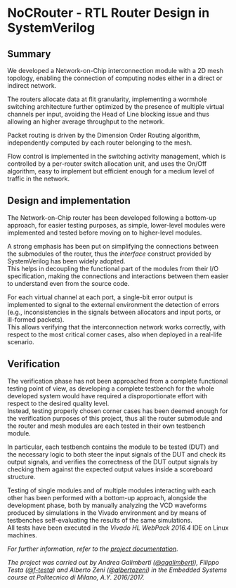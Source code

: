 # NoCRouter - RTL Router Design in SystemVerilog

## Summary
We developed a Network-on-Chip interconnection module with a 2D mesh topology, enabling the connection of computing nodes either in a direct or indirect network.

The routers allocate data at flit granularity, implementing a wormhole switching architecture further optimized by the presence of multiple virtual channels per input, avoiding the Head of Line blocking issue and thus allowing an higher average throughput to the network.

Packet routing is driven by the Dimension Order Routing algorithm, independently computed by each router belonging to the mesh.

Flow control is implemented in the switching activity management, which is controlled by a per-router switch allocation unit, and uses the On/Off algorithm, easy to implement but efficient enough for a medium level of traffic in the network.

## Design and implementation

The Network-on-Chip router has been developed following a bottom-up approach, for easier testing purposes, as simple, lower-level modules were implemented and tested before moving on to higher-level modules.

A strong emphasis has been put on simplifying the connections between the submodules of the router, thus the *interface* construct provided by SystemVerilog has been widely adopted.  
This helps in decoupling the functional part of the modules from their I/O specification, making the connections and interactions between them easier to understand even from the source code.

For each virtual channel at each port, a single-bit error output is implemented to signal to the external environment the detection of errors (e.g., inconsistencies in the signals between allocators and input ports, or ill-formed packets).  
This allows verifying that the interconnection network works correctly, with respect to the most critical corner cases, also when deployed in a real-life scenario.

## Verification

The verification phase has not been approached from a complete functional testing point of view, as developing a complete testbench for the whole developed system would have required a disproportionate effort with respect to the desired quality level.  
Instead, testing properly chosen corner cases has been deemed enough for the verification purposes of this project, thus all the router submodule and the router and mesh modules are each tested in their own testbench module.

In particular, each testbench contains the module to be tested (DUT) and the necessary logic to both steer the input signals of the DUT and check its output signals, and verifies the correctness of the DUT output signals by checking them against the expected output values inside a scoreboard structure.

Testing of single modules and of multiple modules interacting with each other has been performed with a bottom-up approach, alongside the development phase, both by manually analyzing the VCD waveforms produced by simulations in the Vivado environment and by means of testbenches self-evaluating the results of the same simulations.  
All tests have been executed in the *Vivado HL WebPack 2016.4* IDE on Linux machines.

*For further information, refer to the [project documentation](https://github.com/agalimberti/NoCRouter/raw/dev/doc/Project%20Documentation.pdf)*.

*The project was carried out by Andrea Galimberti ([@agalimberti](https://github.com/agalimberti)), Filippo Testa ([@f-testa](https://github.com/f-testa)) and Alberto Zeni ([@albertozeni](https://github.com/albertozeni)) in the Embedded Systems course at Politecnico di Milano, A.Y. 2016/2017.*
